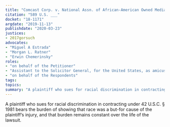 ```yaml
---
title: "Comcast Corp. v. National Assn. of African-American Owned Media"
citation: "589 U.S. ___"
docket: "18-1171"
argdate: "2019-11-13"
publishdate: "2020-03-23"
justices:
- 2017gorsuch
advocates:
- "Miguel A Estrada"
- "Morgan L. Ratner"
- "Erwin Chemerinsky"
roles:
- "on behalf of the Petitioner"
- "Assistant to the Solicitor General, for the United States, as amicus curiae, supporting the Petitioner"
- "on behalf of the Respondents"
tags:
topics:
summary: "A plaintiff who sues for racial discrimination in contracting under 42 U.S.C. § 1981 bears the burden of showing that race was a but-for cause of the plaintiff’s injury, and that burden remains constant over the life of the lawsuit."
---
```

A plaintiff who sues for racial discrimination in contracting under 42 U.S.C. § 1981 bears the burden of showing that race was a but-for cause of the plaintiff’s injury, and that burden remains constant over the life of the lawsuit.